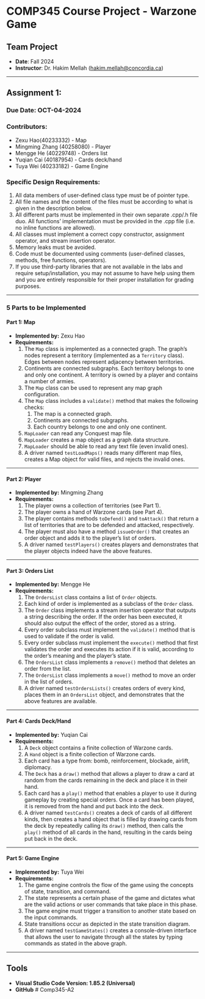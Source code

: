 # COMP345 Course Project - Warzone Game

## Team Project

- **Date**: Fall 2024
- **Instructor**: Dr. Hakim Mellah (hakim.mellah@concordia.ca)

---

## Assignment 1:

### **Due Date: OCT-04-2024**

### Contributors:

- Zexu Hao(40233332) - Map
- Mingming Zhang (40258080) - Player
- Mengge He (40229748) - Orders list
- Yuqian Cai (40187954) - Cards deck/hand
- Tuya Wei (40233182) - Game Engine

### **Specific Design Requirements:**

1. All data members of user-defined class type must be of pointer type.
2. All file names and the content of the files must be according to what is given in the description below.
3. All different parts must be implemented in their own separate .cpp/.h file duo. All functions’ implementation
   must be provided in the .cpp file (i.e. no inline functions are allowed).
4. All classes must implement a correct copy constructor, assignment operator, and stream insertion operator.
5. Memory leaks must be avoided.
6. Code must be documented using comments (user-defined classes, methods, free functions, operators).
7. If you use third-party libraries that are not available in the labs and require setup/installation, you may not
   assume to have help using them and you are entirely responsible for their proper installation for grading purposes.

---

### **5 Parts to be Implemented**

#### Part 1: Map

- **Implemented by:** Zexu Hao
- **Requirements:**
  1. The `Map` class is implemented as a connected graph. The graph’s nodes represent a territory (implemented as a `Territory` class). Edges between nodes represent adjacency between territories.
  2. Continents are connected subgraphs. Each territory belongs to one and only one continent. A territory is owned by a player and contains a number of armies.
  3. The `Map` class can be used to represent any map graph configuration.
  4. The `Map` class includes a `validate()` method that makes the following checks:
     1. The map is a connected graph.
     2. Continents are connected subgraphs.
     3. Each country belongs to one and only one continent.
  5. `MapLoader` can read any Conquest map file.
  6. `MapLoader` creates a map object as a graph data structure.
  7. `MapLoader` should be able to read any text file (even invalid ones).
  8. A driver named `testLoadMaps()` reads many different map files, creates a Map object for valid files, and rejects the invalid ones.

---

#### Part 2: Player

- **Implemented by:** Mingming Zhang
- **Requirements:**
  1. The player owns a collection of territories (see Part 1).
  2. The player owns a hand of Warzone cards (see Part 4).
  3. The player contains methods `toDefend()` and `toAttack()` that return a list of territories that are to be defended and attacked, respectively.
  4. The player must also have a method `issueOrder()` that creates an order object and adds it to the player’s list of orders.
  5. A driver named `testPlayers()` creates players and demonstrates that the player objects indeed have the above features.

---

#### Part 3: Orders List

- **Implemented by:** Mengge He
- **Requirements:**
  1. The `OrdersList` class contains a list of `Order` objects.
  2. Each kind of order is implemented as a subclass of the `Order` class.
  3. The `Order` class implements a stream insertion operator that outputs a string describing the order. If the order has been executed, it should also output the effect of the order, stored as a string.
  4. Every order subclass must implement the `validate()` method that is used to validate if the order is valid.
  5. Every order subclass must implement the `execute()` method that first validates the order and executes its action if it is valid, according to the order’s meaning and the player’s state.
  6. The `OrdersList` class implements a `remove()` method that deletes an order from the list.
  7. The `OrdersList` class implements a `move()` method to move an order in the list of orders.
  8. A driver named `testOrdersLists()` creates orders of every kind, places them in an `OrdersList` object, and demonstrates that the above features are available.

---

#### Part 4: Cards Deck/Hand

- **Implemented by:** Yuqian Cai
- **Requirements:**
  1. A `Deck` object contains a finite collection of Warzone cards.
  2. A `Hand` object is a finite collection of Warzone cards.
  3. Each card has a type from: bomb, reinforcement, blockade, airlift, diplomacy.
  4. The `Deck` has a `draw()` method that allows a player to draw a card at random from the cards remaining in the deck and place it in their hand.
  5. Each card has a `play()` method that enables a player to use it during gameplay by creating special orders. Once a card has been played, it is removed from the hand and put back into the deck.
  6. A driver named `testCards()` creates a deck of cards of all different kinds, then creates a hand object that is filled by drawing cards from the deck by repeatedly calling its `draw()` method, then calls the `play()` method of all cards in the hand, resulting in the cards being put back in the deck.

---

#### Part 5: Game Engine

- **Implemented by:** Tuya Wei
- **Requirements:**
  1. The game engine controls the flow of the game using the concepts of state, transition, and command.
  2. The state represents a certain phase of the game and dictates what are the valid actions or user commands that take place in this phase.
  3. The game engine must trigger a transition to another state based on the input commands.
  4. State transitions occur as depicted in the state transition diagram.
  5. A driver named `testGameStates()` creates a console-driven interface that allows the user to navigate through all the states by typing commands as stated in the above graph.

---

## Tools

- **Visual Studio Code Version: 1.85.2 (Universal)**
- **GitHub**
#   C o m p 3 4 5 - A 2  
 